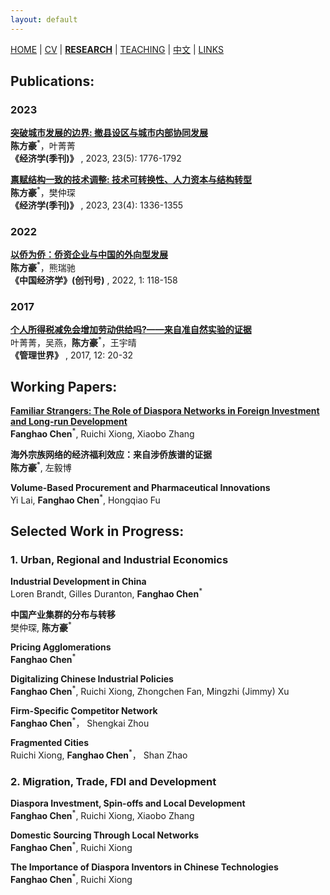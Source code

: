 ```yaml
---
layout: default
---
```


[HOME](./index.md) | [CV](./assets/CV_FanghaoChen_220927.pdf) | [**RESEARCH**](./research.md) | [TEACHING](./teaching.md) | [中文](./chinesepage.md) | [LINKS](./links.md)

## Publications:

### 2023 ###

**[突破城市发展的边界: 撤县设区与城市内部协同发展]([./assets/annex_draft_221027.pdf](https://medlib.jnu.edu.cn/s/net/cnki/kns/G.https/kcms2/article/abstract?v=T-ziT3f7Rg-A6suuu7NyNitxO7hy0V9wn4auN9BAVSBF8jD0ys2eBA4HAOOGwf898jNWmNUyHC1UsIemAWFyxohkryh2ZK6ohn0BDSZUoeVrDI-wdlIgfAFcEaw6qx8-_SHMLdnPF40=&uniplatform=NZKPT&language=CHS))** <br/>
**陈方豪**<sup>*</sup>，叶菁菁 <br/>
**《经济学(季刊)》** , 2023, 23(5): 1776-1792

**[禀赋结构一致的技术调整: 技术可转换性、人力资本与结构转型](https://kns.cnki.net/kcms2/article/abstract?v=3uoqIhG8C44YLTlOAiTRKu87-SJxoEJu6LL9TJzd50n7EU_Z-wbXjTajTLE0Q212OC_2e9Ey6tEM2Bigkp2lsphd1d031YnA&uniplatform=NZKPT)** <br/>
**陈方豪**<sup>*</sup>，樊仲琛 <br/>
**《经济学(季刊)》** , 2023, 23(4): 1336-1355

### 2022 ###

**[以侨为侨：侨资企业与中国的外向型发展](https://kns.cnki.net/kcms2/article/abstract?v=3uoqIhG8C44wp2hFvIb_znleNvEqg4RtCv9vPRf2sA-jdv978489j6hLoFZlwBqHsT6Mr6DFMMps2en_HrmWTJths_yH02b1&uniplatform=NZKPT)** <br/>
**陈方豪**<sup>*</sup>，熊瑞驰 <br/>
**《中国经济学》(创刊号)** , 2022, 1: 118-158

### 2017 ###

**[个人所得税减免会增加劳动供给吗?——来自准自然实验的证据](http://www.cnki.com.cn/Article/CJFDTOTAL-GLSJ201712009.htm)** <br/>
叶菁菁，吴燕，**陈方豪**<sup>*</sup>，王宇晴 <br/>
**《管理世界》** , 2017, 12: 20-32

## Working Papers:

**[Familiar Strangers: The Role of Diaspora Networks in Foreign Investment and Long-run Development](https://papers.ssrn.com/sol3/papers.cfm?abstract_id=4004159)** <br/>
**Fanghao Chen**<sup>*</sup>, Ruichi Xiong, Xiaobo Zhang

**海外宗族网络的经济福利效应：来自涉侨族谱的证据** <br/>
**陈方豪**<sup>*</sup>, 左毅博

**Volume-Based Procurement and Pharmaceutical Innovations** <br/>
Yi Lai, **Fanghao Chen**<sup>*</sup>, Hongqiao Fu

## Selected Work in Progress:

### 1. Urban, Regional and Industrial Economics ###

**Industrial Development in China** <br/>
Loren Brandt, Gilles Duranton, **Fanghao Chen**<sup>*</sup>

**中国产业集群的分布与转移** <br/>
樊仲琛, **陈方豪**<sup>*</sup>

**Pricing Agglomerations**  <br/>
**Fanghao Chen**<sup>*</sup>

**Digitalizing Chinese Industrial Policies** <br/>
**Fanghao Chen**<sup>*</sup>, Ruichi Xiong, Zhongchen Fan, Mingzhi (Jimmy) Xu

**Firm-Specific Competitor Network** <br/>
**Fanghao Chen**<sup>*</sup>， Shengkai Zhou

**Fragmented Cities** <br/>
Ruichi Xiong, **Fanghao Chen**<sup>*</sup>， Shan Zhao

### 2. Migration, Trade, FDI and Development ###

**Diaspora Investment, Spin-offs and Local Development** <br/>
**Fanghao Chen**<sup>*</sup>, Ruichi Xiong, Xiaobo Zhang

**Domestic Sourcing Through Local Networks**<br/>
**Fanghao Chen**<sup>*</sup>, Ruichi Xiong

**The Importance of Diaspora Inventors in Chinese Technologies**<br/>
**Fanghao Chen**<sup>*</sup>, Ruichi Xiong



